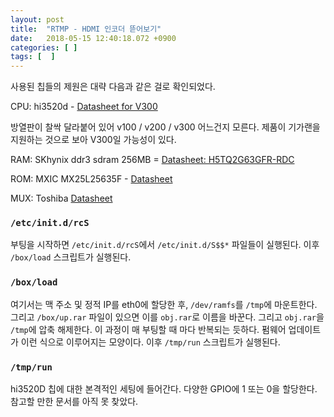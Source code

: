 ```yaml
---
layout: post
title:  "RTMP - HDMI 인코더 뜯어보기"
date:   2018-05-15 12:40:18.072 +0900
categories: [ ]
tags: [  ]
---
```


사용된 칩들의 제원은 대략 다음과 같은 걸로 확인되었다.

CPU: hi3520d - [Datasheet for V300](http://highsi.net/UploadFiles/Files/2017/9/20170910101014242.pdf)

방열판이 찰싹 달라붙어 있어 v100 / v200 / v300 어느건지 모른다. 제품이 기가랜을 지원하는 것으로 보아 V300일 가능성이 있다.

RAM: SKhynix ddr3 sdram 256MB = [Datasheet: H5TQ2G63GFR-RDC](https://www.skhynix.com/products.view.do?vseq=1639&cseq=74)

ROM: MXIC MX25L25635F - [Datasheet](http://www.macronix.com/Lists/Datasheet/Attachments/6729/MX25L25635F,%203V,%20256Mb,%20v1.5.pdf)

MUX: Toshiba [Datasheet](https://toshiba.semicon-storage.com/info/docget.jsp?did=37240&prodName=74HC157D)

### `/etc/init.d/rcS`

부팅을 시작하면 `/etc/init.d/rcS`에서 `/etc/init.d/S$$*` 파일들이 실행된다. 이후 `/box/load` 스크립트가 실행된다. 

### `/box/load`

여기서는 맥 주소 및 정적 IP를 eth0에 할당한 후, `/dev/ramfs`를 `/tmp`에 마운트한다. 그리고 `/box/up.rar` 파일이 있으면 이를 `obj.rar`로 이름을 바꾼다. 그리고 `obj.rar`을 `/tmp`에 압축 해제한다. 이 과정이 매 부팅할 때 마다 반복되는 듯하다. 펌웨어 업데이트가 이런 식으로 이루어지는 모양이다. 이후 `/tmp/run` 스크립트가 실행된다.

### `/tmp/run`

hi3520D 칩에 대한 본격적인 세팅에 들어간다. 다양한 GPIO에 1 또는 0을 할당한다. 참고할 만한 문서를 아직 못 찾았다.
